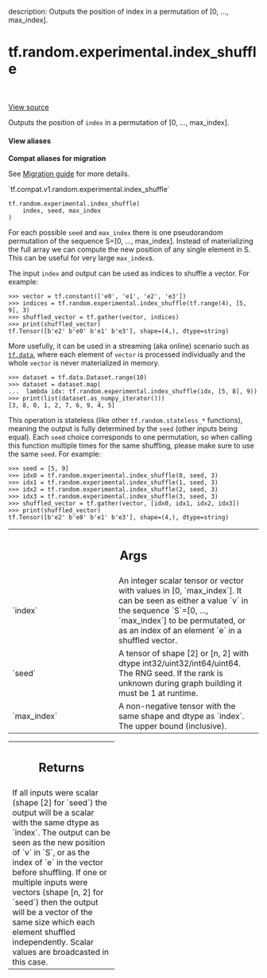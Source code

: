 description: Outputs the position of index in a permutation of [0, ..., max_index].

<div itemscope itemtype="http://developers.google.com/ReferenceObject">
<meta itemprop="name" content="tf.random.experimental.index_shuffle" />
<meta itemprop="path" content="Stable" />
</div>

# tf.random.experimental.index_shuffle

<!-- Insert buttons and diff -->

<table class="tfo-notebook-buttons tfo-api nocontent" align="left">

</table>

<a target="_blank" class="external" href="/code/stable/tensorflow/python/ops/stateless_random_ops.py">View source</a>



Outputs the position of `index` in a permutation of [0, ..., max_index].

<section class="expandable">
  <h4 class="showalways">View aliases</h4>
  <p>
<b>Compat aliases for migration</b>
<p>See
<a href="https://www.tensorflow.org/guide/migrate">Migration guide</a> for
more details.</p>
<p>`tf.compat.v1.random.experimental.index_shuffle`</p>
</p>
</section>

<pre class="devsite-click-to-copy prettyprint lang-py tfo-signature-link">
<code>tf.random.experimental.index_shuffle(
    index, seed, max_index
)
</code></pre>



<!-- Placeholder for "Used in" -->

For each possible `seed` and `max_index` there is one pseudorandom permutation
of the sequence S=[0, ..., max_index]. Instead of materializing the full array
we can compute the new position of any single element in S. This can be useful
for very large `max_index`s.

The input `index` and output can be used as indices to shuffle a vector.
For example:

```
>>> vector = tf.constant(['e0', 'e1', 'e2', 'e3'])
>>> indices = tf.random.experimental.index_shuffle(tf.range(4), [5, 9], 3)
>>> shuffled_vector = tf.gather(vector, indices)
>>> print(shuffled_vector)
tf.Tensor([b'e2' b'e0' b'e1' b'e3'], shape=(4,), dtype=string)
```

More usefully, it can be used in a streaming (aka online) scenario such as
<a href="../../../tf/data.md"><code>tf.data</code></a>,  where each element of `vector` is processed individually and the
whole `vector` is never materialized in memory.

```
>>> dataset = tf.data.Dataset.range(10)
>>> dataset = dataset.map(
...  lambda idx: tf.random.experimental.index_shuffle(idx, [5, 8], 9))
>>> print(list(dataset.as_numpy_iterator()))
[3, 8, 0, 1, 2, 7, 6, 9, 4, 5]
```

This operation is stateless (like other `tf.random.stateless_*` functions),
meaning the output is fully determined by the `seed` (other inputs being
equal).
Each `seed` choice corresponds to one permutation, so when calling this
function
multiple times for the same shuffling, please make sure to use the same
`seed`. For example:

```
>>> seed = [5, 9]
>>> idx0 = tf.random.experimental.index_shuffle(0, seed, 3)
>>> idx1 = tf.random.experimental.index_shuffle(1, seed, 3)
>>> idx2 = tf.random.experimental.index_shuffle(2, seed, 3)
>>> idx3 = tf.random.experimental.index_shuffle(3, seed, 3)
>>> shuffled_vector = tf.gather(vector, [idx0, idx1, idx2, idx3])
>>> print(shuffled_vector)
tf.Tensor([b'e2' b'e0' b'e1' b'e3'], shape=(4,), dtype=string)
```

<!-- Tabular view -->
 <table class="responsive fixed orange">
<colgroup><col width="214px"><col></colgroup>
<tr><th colspan="2"><h2 class="add-link">Args</h2></th></tr>

<tr>
<td>
`index`
</td>
<td>
An integer scalar tensor or vector with values in [0, `max_index`].
It can be seen as either a value `v` in the sequence `S`=[0, ...,
`max_index`] to be permutated, or as an index of an element `e` in a
shuffled vector.
</td>
</tr><tr>
<td>
`seed`
</td>
<td>
A tensor of shape [2] or [n, 2] with dtype int32/uint32/int64/uint64.
The RNG seed. If the rank is unknown during graph building it must be 1 at
runtime.
</td>
</tr><tr>
<td>
`max_index`
</td>
<td>
A non-negative tensor with the same shape and dtype as `index`.
The upper bound (inclusive).
</td>
</tr>
</table>



<!-- Tabular view -->
 <table class="responsive fixed orange">
<colgroup><col width="214px"><col></colgroup>
<tr><th colspan="2"><h2 class="add-link">Returns</h2></th></tr>
<tr class="alt">
<td colspan="2">
If all inputs were scalar (shape [2] for `seed`) the output will be a scalar
with the same dtype as `index`. The output can be seen as the new position
of `v` in `S`, or as the index of `e` in the vector before shuffling.
If one or multiple inputs were vectors (shape [n, 2] for `seed`) then the
output will be a vector of the same size which each element shuffled
independently. Scalar values are broadcasted in this case.
</td>
</tr>

</table>

